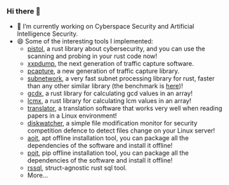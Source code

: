 <!--
**rikonaka/rikonaka** is a ✨ _special_ ✨ repository because its `README.md` (this file) appears on your GitHub profile.

Here are some ideas to get you started:

- 🔭 I’m currently working on ...
- 🌱 I’m currently learning ...
- 👯 I’m looking to collaborate on ...
- 🤔 I’m looking for help with ...
- 💬 Ask me about ...
- 📫 How to reach me: ...
- 😄 Pronouns: ...
- ⚡ Fun fact: ...
-->

### Hi there 👋
- 🔭 I’m currently working on Cyberspace Security and Artificial Intelligence Security.
- 😄 Some of the interesting tools I implemented:
  - [pistol](https://github.com/rikonaka/pistol-rs), a rust library about cybersecurity, and you can use the scanning and probing in your rust code now!
  - [xxpdump](https://github.com/rikonaka/xxpdump-rs), the next generation of traffic capture software.
  - [pcapture](https://github.com/rikonaka/pcapture-rs), a new generation of traffic capture library.
  - [subnetwork](https://github.com/rikonaka/subnetwork-rs), a very fast subnet processing library for rust, faster than any other similar library (the benchmark is [here](https://github.com/rikonaka/subnetwork-rs/tree/main/benchmark))!
  - [gcdx](https://github.com/rikonaka/gcdx-rs), a rust library for calculating gcd values in an array!
  - [lcmx](https://github.com/rikonaka/lcmx-rs), a rust library for calculating lcm values in an array!
  - [translator](https://github.com/rikonaka/translator-rs), a translation software that works very well when reading papers in a Linux environment!
  - [diskwatcher](https://github.com/rikonaka/diskwatcher-rs), a simple file modification monitor for security competition defence to detect files change on your Linux server!
  - [aoit](https://github.com/rikonaka/aoit-rs), apt offline installation tool, you can package all the dependencies of the software and install it offline!
  - [poit](https://github.com/rikonaka/poit-rs), pip offline installation tool, you can package all the dependencies of the software and install it offline!
  - [rssql](https://github.com/rikonaka/rssql), struct-agnostic rust sql tool.
  - More...

